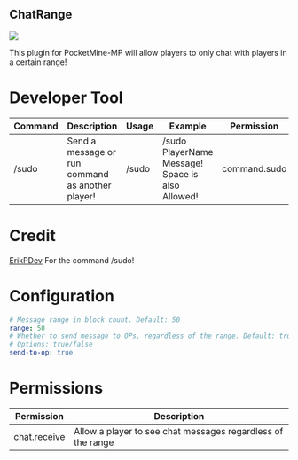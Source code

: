 ## ChatRange
[![](https://poggit.pmmp.io/shield.state/ChatRange)](https://poggit.pmmp.io/p/ChatRange)

This plugin for PocketMine-MP will allow players to only chat with players in a certain range!

# Developer Tool
| Command | Description                   | Usage                   | Example                  | Permission |
| ------- | ----------------------------- | ----------------------- | ------------------------ | ----------- |
| /sudo   | Send a message or run command as another player! | /sudo <player> <msg> | /sudo PlayerName Message! Space is also Allowed! | command.sudo |

# Credit
[ErikPDev](https://github.com/ErikPDev) For the command /sudo!

# Configuration
```yaml
# Message range in block count. Default: 50
range: 50
# Whether to send message to OPs, regardless of the range. Default: true
# Options: true/false
send-to-op: true
```

# Permissions
| Permission | Description                |
| ------- | ----------------------------- |
| chat.receive | Allow a player to see chat messages regardless of the range |
